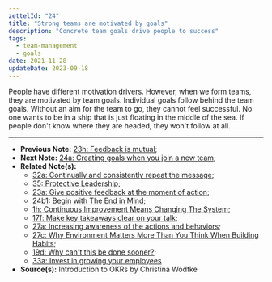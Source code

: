 ```yaml
---
zettelId: "24"
title: "Strong teams are motivated by goals"
description: "Concrete team goals drive people to success"
tags:
  - team-management
  - goals
date: 2021-11-28
updateDate: 2023-09-18
---
```


People have different motivation drivers. However, when we form teams, they are motivated by team goals. Individual goals follow behind the team goals. Without an aim for the team to go, they cannot feel successful. No one wants to be in a ship that is just floating in the middle of the sea. If people don't know where they are headed, they won't follow at all.

---

- **Previous Note:** [23h: Feedback is mutual](/notes/23h/);
- **Next Note:** [24a: Creating goals when you join a new team](/notes/24a/);
- **Related Note(s):**
  - [32a: Continually and consistently repeat the message](/notes/32a/);
  - [35: Protective Leadership](/notes/35/);
  - [23a: Give positive feedback at the moment of action](/notes/23a/);
  - [24b1: Begin with The End in Mind](/notes/24b1/);
  - [1h: Continuous Improvement Means Changing The System](/notes/1h/);
  - [17f: Make key takeaways clear on your talk](/notes/17f/);
  - [27a: Increasing awareness of the actions and behaviors](/notes/27a/);
  - [27c: Why Environment Matters More Than You Think When Building Habits](/notes/27c/);
  - [19d: Why can't this be done sooner?](/notes/19d/);
  - [33a: Invest in growing your employees](/notes/33a/)
- **Source(s):** Introduction to OKRs by Christina Wodtke
